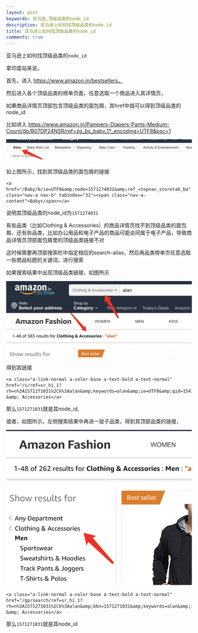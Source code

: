 ```yaml
---
layout: post
keywords: 亚马逊,顶级品类的node_id
description: 亚马逊上如何找顶级品类的node_id
title: 亚马逊上如何找顶级品类的node_id
comments: true
---
```



亚马逊上如何找顶级品类的`node_id`

拿印度站来说，

首先，进入 https://www.amazon.in/bestsellers，

然后进入各个顶级品类的榜单页面，任意选取一个商品进入其详情页，

如果商品详情页顶部包含顶级品类的面包屑，其href中就可以得到顶级品类的node_id

比如进入 https://www.amazon.in/Pampers-Diapers-Pants-Medium-Count/dp/B07DP24NSR/ref=zg_bs_baby_1?_encoding=UTF8&psc=1

![amazon-baby](/assets/img/2018-11-07/amazon-baby.png)

如上图所示，找到其顶级品类的面包屑的链接
```
<a href="/Baby/b/ie=UTF8&amp;node=1571274031&amp;ref_=topnav_storetab_ba" class="nav-a nav-b" tabindex="31"><span class="nav-a-content">Baby</span></a>
```

说明其顶级品类的node_id为`1571274031`

有些品类（比如Clothing & Accessories）的商品详情页找不到顶级品类的面包屑，还有些品类，比如办公用品和电子产品的商品可能会同属于电子产品，导致商品详情页顶部面包屑里的顶级品类链接不对

这时候需要再顶部搜索栏中指定相应的search-alias，然后再品类榜单页任意选取一些商品标题的关键词，进行搜索

如果搜索结果中出现顶级品类链接，如图所示

![amazon-alan-search-1](/assets/img/2018-11-07/amazon-alan-search-1.png)

得到其链接

```
<a class="a-link-normal a-color-base a-text-bold a-text-normal" href="/s/ref=sr_hi_1?rh=n%3A1571271031%2Ck%3Aalan&amp;keywords=alan&amp;ie=UTF8&amp;qid=1541559302">Clothing &amp; Accessories</a>
```

那么`1571271031`就是其node_id,

或者，如图所示，左侧搜索结果中再进一层子品类，得到其顶部品类的链接，

![amazon-alan-search-2](/assets/img/2018-11-07/amazon-alan-search-2.png)

```
<a class="a-link-normal a-color-base a-text-bold a-text-normal" href="/gp/search/ref=sr_hi_1?rh=n%3A1571271031%2Ck%3Aalan&amp;bbn=1571271031&amp;keywords=alan&amp;ie=UTF8&amp;qid=1541558896">Clothing &amp; Accessories</a>
```

那么`1571271031`就是其node_id
